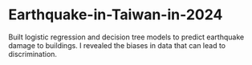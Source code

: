# Earthquake-in-Taiwan-in-2024
Built logistic regression and decision tree models to predict earthquake damage to buildings. I revealed the biases in data that can lead to discrimination.
